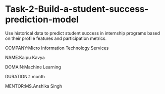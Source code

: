 # Task-2-Build-a-student-success-prediction-model
Use historical data to predict student success in internship programs based on their profile features and participation metrics.

COMPANY:Micro Information Technology Services

NAME:Kaipu Kavya

DOMAIN:Machine Learning

DURATION:1 month

MENTOR:MS.Anshika Singh
